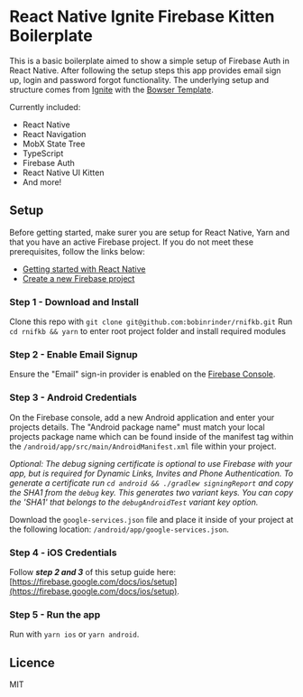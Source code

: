 # React Native Ignite Firebase Kitten Boilerplate

This is a basic boilerplate aimed to show a simple setup of Firebase Auth in React Native. After following the setup steps this app provides email sign up, login and password forgot functionality.
The underlying setup and structure comes from [Ignite](https://github.com/infinitered/ignite) with the [Bowser Template](https://github.com/infinitered/ignite-bowser).

Currently included:

- React Native
- React Navigation
- MobX State Tree
- TypeScript
- Firebase Auth
- React Native UI Kitten
- And more!

## Setup

Before getting started, make surer you are setup for React Native, Yarn and that you have an active Firebase project. If you do not meet these prerequisites, follow the links below:

- [Getting started with React Native](https://facebook.github.io/react-native/docs/getting-started.html)
- [Create a new Firebase project](https://console.firebase.google.com/)

### Step 1 - Download and Install

Clone this repo with `git clone git@github.com:bobinrinder/rnifkb.git`
Run `cd rnifkb && yarn` to enter root project folder and install required modules

### Step 2 - Enable Email Signup

Ensure the "Email" sign-in provider is enabled on the [Firebase Console](https://console.firebase.google.com/project/_/authentication/providers).

### Step 3 - Android Credentials

On the Firebase console, add a new Android application and enter your projects details. The "Android package name" must match your local projects package name which can be found inside of the manifest tag within the `/android/app/src/main/AndroidManifest.xml` file within your project.

_Optional:
The debug signing certificate is optional to use Firebase with your app, but is required for Dynamic Links, Invites and Phone Authentication. To generate a certificate run `cd android && ./gradlew signingReport` and copy the SHA1 from the `debug` key. This generates two variant keys. You can copy the 'SHA1' that belongs to the `debugAndroidTest` variant key option._

Download the `google-services.json` file and place it inside of your project at the following location: `/android/app/google-services.json`.

### Step 4 - iOS Credentials

Follow **_step 2 and 3_** of this setup guide here: [https://firebase.google.com/docs/ios/setup](https://firebase.google.com/docs/ios/setup).

### Step 5 - Run the app

Run with `yarn ios` or `yarn android`.

## Licence

MIT
